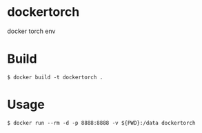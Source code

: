 # dockertorch
docker torch env

# Build 

```
$ docker build -t dockertorch .
```

# Usage

```
$ docker run --rm -d -p 8888:8888 -v ${PWD}:/data dockertorch
```



